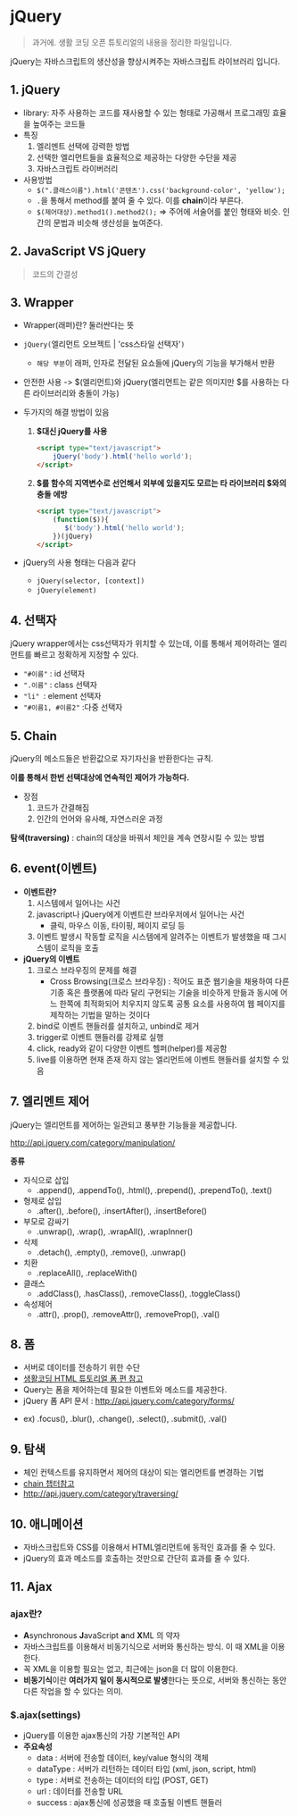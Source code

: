 # jQuery

>  과거에. 생활 코딩 오픈 튜토리얼의 내용을 정리한 파일입니다.



jQuery는 자바스크립트의 생산성을 향상시켜주는 자바스크립트 라이브러리 입니다. 

## 1. jQuery

* library: 자주 사용하는 코드를 재사용할 수 있는 형태로 가공해서 프로그래밍 효율을 높여주는 코드들
* 특징
  1. 엘리멘트 선택에 강력한 방법
  2. 선택한 엘리먼트들을 효율적으로 제공하는 다양한 수단을 제공
  3. 자바스크립트 라이버러리
* 사용방법
  * `$(".클래스이름").html('콘텐츠').css('background-color', 'yellow');` 
  * `.`을 통해서 method를 붙여 줄 수 있다. 이를 **chain**이라 부른다.
  * `$(제어대상).method1().method2();`  => 주어에 서술어를 붙인 형태와 비슷. 인간의 문법과 비슷해 생산성을 높여준다.



## 2. JavaScript VS jQuery

> 코드의 간결성



## 3. Wrapper

* Wrapper(래퍼)란? 둘러싼다는 뜻

* `jQuery(`엘리먼트 오브젝트 | 'css스타일 선택자'`)`

  * `해당 부분`이 래퍼, 인자로 전달된 요쇼들에 jQuery의 기능을 부가해서 반환

* 안전한 사용 -> $(엘리먼트)와 jQuery(엘리먼트는 같은 의미지만 $를 사용하는 다른 라이브러리와 충돌이 가능)

* 두가지의 해결 방법이 있음

  1. **$대신 jQuery를 사용**

     ```html
     <script type="text/javascript">
         jQuery('body').html('hello world');
     </script>
     ```

     

  2. **$를 함수의 지역변수로 선언해서 외부에 있을지도 모르는 타 라이브러리 $와의 충돌 에방**

     ```html
     <script type="text/javascript">
         (function($)){
          	$('body').html('hello world');
         })(jQuery)
     </script>
     ```

* jQuery의 사용 형태는 다음과 같다

  * `jQuery(selector, [context])`
  * `jQuery(element)`



## 4. 선택자

jQuery wrapper에서는 css선택자가 위치할 수 있는데, 이를 통해서 제어하려는 엘리먼트를 빠르고 정확하게 지정할 수 있다.

* `"#이름"` : id 선택자
* `".이름"` : class 선택자
* `"li" `: element 선택자
* `"#이름1, #이름2"` :다중 선택자



## 5. Chain

jQuery의 메소드들은 반환값으로 자기자신을 반환한다는 규칙.

**이를 통해서 한번 선택대상에 연속적인 제어가 가능하다.**

* 장점
  1. 코드가 간결해짐
  2. 인간의 언어와 유사해, 자연스러운 과정

**탐색(traversing)** : chain의 대상을 바꿔서 체인을 계속 연장시킬 수 있는 방법



## 6. event(이벤트)

* **이벤트란?**
  1. 시스템에서 일어나는 사건
  2. javascript나 jQuery에게 이벤트란 브라우저에서 일어나는 사건
     * 클릭, 마우스 이동, 타이핑, 페이지 로딩 등
  3. 이벤트 발생시 작동할 로직을 시스템에게 알려주는 이벤트가 발생했을 때 그시스템이 로직을 호출
* **jQuery의 이벤트**
  1. 크로스 브라우징의 문제를 해결
     * Cross Browsing(크로스 브라우징) : 적어도 표준 웹기술을 채용하여 다른 기종 혹은 플랫폼에 따라 달리 구현되는 기술을 비슷하게 만듦과 동시에 어느 한쪽에 최적화되어 치우지지 않도록 공통 요소를 사용하여 웹 페이지를 제작하는 기법을 말하는 것이다
  2. bind로 이벤트 핸들러를 설치하고, unbind로 제거
  3. trigger로 이벤트 핸들러를 강제로 실행
  4. click, ready와 같이 다양한 이벤트 헬퍼(helper)를 제공함
  5. live를 이용하면 현재 존재 하지 않는 엘리먼트에 이벤트 핸들러를 설치할 수 있음



## 7. 엘리멘트 제어

jQuery는 엘리먼트를 제어하는 일관되고 풍부한 기능들을 제공합니다.

http://api.jquery.com/category/manipulation/

**종류**

* 자식으로 삽입
  * .append(), .appendTo(), .html(), .prepend(), .prependTo(), .text()
* 형제로 삽입
  * .after(), .before(), .insertAfter(), .insertBefore()
* 부모로 감싸기
  * .unwrap(), .wrap(), .wrapAll(), .wrapInner()
* 삭제
  * .detach(), .empty(), .remove(), .unwrap()
* 치환
  * .replaceAll(), .replaceWith()
* 클래스
  * .addClass(), .hasClass(), .removeClass(), .toggleClass()
* 속성제어
  * .attr(), .prop(), .removeAttr(), .removeProp(), .val()



## 8. 폼

- 서버로 데이터를 전송하기 위한 수단
- [생활코딩 HTML 튜토리얼 폼 편 참고](http://opentutorials.org/course/11/14)
- Query는 폼을 제어하는데 필요한 이벤트와 메소드를 제공한다.
- jQuery 폼 API 문서 : http://api.jquery.com/category/forms/

* ex) .focus(), .blur(), .change(), .select(), .submit(), .val()



## 9. 탐색

- 체인 컨텍스트를 유지하면서 제어의 대상이 되는 엘리먼트를 변경하는 기법
- [chain 챕터참고 ](http://opentutorials.org/jquery_tutorial/?id=77)
- http://api.jquery.com/category/traversing/



## 10. 애니메이션

- 자바스크립트와 CSS를 이용해서 HTML엘리먼트에 동적인 효과를 줄 수 있다.
- jQuery의 효과 메소드를 호출하는 것만으로 간단히 효과를 줄 수 있다.



## 11. Ajax

### ajax란?

- **A**synchronous **J**avaScript **a**nd **X**ML 의 약자
- 자바스크립트를 이용해서 비동기식으로 서버와 통신하는 방식. 이 때 XML을 이용한다.
- 꼭 XML을 이용할 필요는 없고, 최근에는 json을 더 많이 이용한다.
- **비동기식**이란 **여러가지 일이 동시적으로 발생**한다는 뜻으로, 서버와 통신하는 동안 다른 작업을 할 수 있다는 의미.

### $.ajax(settings)

- jQuery를 이용한 ajax통신의 가장 기본적인 API
- **주요속성**
  - data : 서버에 전송할 데이터, key/value 형식의 객체
  - dataType : 서버가 리턴하는 데이터 타입 (xml, json, script, html)
  - type : 서버로 전송하는 데이터의 타입 (POST, GET)
  - url : 데이터를 전송할 URL
  - success : ajax통신에 성공했을 때 호출될 이벤트 핸들러